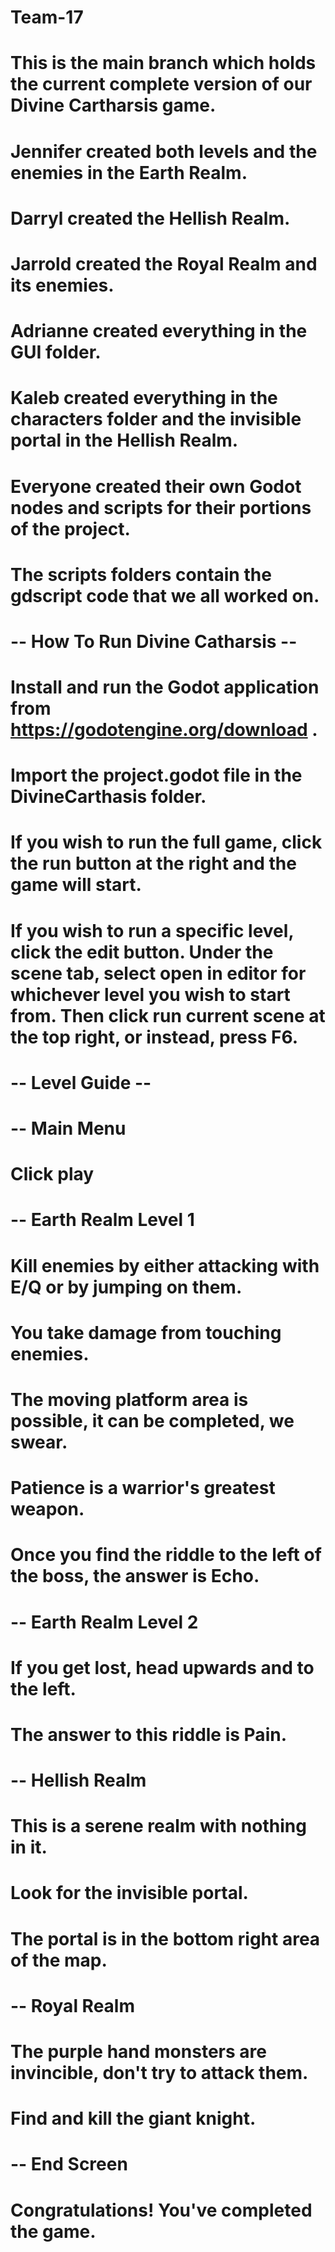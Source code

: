 # Team-17
# This is the main branch which holds the current complete version of our Divine Cartharsis game.
# Jennifer created both levels and the enemies in the Earth Realm. 
# Darryl created the Hellish Realm. 
# Jarrold created the Royal Realm and its enemies.
# Adrianne created everything in the GUI folder. 
# Kaleb created everything in the characters folder and the invisible portal in the Hellish Realm.
# Everyone created their own Godot nodes and scripts for their portions of the project. 
# The scripts folders contain the gdscript code that we all worked on. 
#
# -- How To Run Divine Catharsis -- 
#
# Install and run the Godot application from https://godotengine.org/download .
# Import the project.godot file in the DivineCarthasis folder.
# If you wish to run the full game, click the run button at the right and the game will start. 
# If you wish to run a specific level, click the edit button. Under the scene tab, select open in editor for whichever level you wish to start from. Then click run current scene at the top right, or instead, press F6.
# 
# -- Level Guide --
# 
# -- Main Menu
# Click play
#
# -- Earth Realm Level 1
# Kill enemies by either attacking with E/Q or by jumping on them. 
# You take damage from touching enemies.
# The moving platform area is possible, it can be completed, we swear. 
# Patience is a warrior's greatest weapon.
# Once you find the riddle to the left of the boss, the answer is Echo. 
# 
# -- Earth Realm Level 2
# If you get lost, head upwards and to the left.
# The answer to this riddle is Pain. 
#
# -- Hellish Realm
# This is a serene realm with nothing in it.
# Look for the invisible portal. 
# The portal is in the bottom right area of the map. 
#
# -- Royal Realm
# The purple hand monsters are invincible, don't try to attack them. 
# Find and kill the giant knight. 
#
# -- End Screen 
# Congratulations! You've completed the game. 